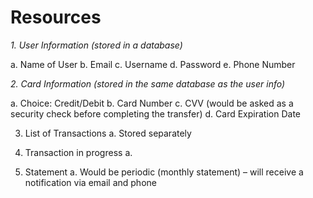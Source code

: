 # Resources

_1.	User Information (stored in a database)_

a.	Name of User
b.	Email
c.	Username
d.	Password
e.	Phone Number

_2.	Card Information (stored in the same database as the user info)_

a.	Choice: Credit/Debit
b.	Card Number
c.	CVV (would be asked as a security check before completing the transfer)
d.	Card Expiration Date

3.	List of Transactions
a.	Stored separately 

4.	Transaction in progress
a.	

5.	Statement
a.	Would be periodic (monthly statement) – will receive a notification via email and phone
